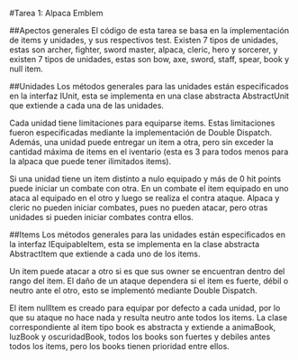 #Tarea 1: Alpaca Emblem

##Apectos generales
El código de esta tarea se basa en la implementación de items y unidades, y sus respectivos test. Existen 7 tipos de unidades, estas son archer, fighter, sword master, alpaca, cleric, hero y sorcerer, y existen 7 tipos de unidades, estas son bow, axe, sword, staff, spear, book y null item.

##Unidades
Los métodos generales para las unidades están especificados en la interfaz IUnit, esta se implementa en una clase abstracta AbstractUnit que extiende a cada una de las unidades.

Cada unidad tiene limitaciones para equiparse items. Estas limitaciones fueron especificadas mediante la implementación de Double Dispatch. Además, una unidad puede entregar un item a otra, pero sin exceder la cantidad máxima de items en el iventario (esta es 3 para todos menos para la alpaca que puede tener ilimitados items).

Si una unidad tiene un item distinto a nulo equipado y más de 0 hit points puede iniciar un combate con otra. En un combate el item equipado en uno ataca al equipado en el otro y luego se realiza el contra ataque. Alpaca y cleric no pueden iniciar combates, pues no pueden atacar, pero otras unidades si pueden iniciar combates contra ellos.

##Items
Los métodos generales para las unidades están especificados en la interfaz IEquipableItem, esta se implementa en la clase abstracta AbstractItem que extiende a cada uno de los items.

Un item puede atacar a otro si es que sus owner se encuentran dentro del rango del item. El daño de un ataque dependera si el item es fuerte, débil o neutro ante el otro, esto se implementó mediante Double Dispatch.

El item nullItem es creado para equipar por defecto a cada unidad, por lo que su ataque no hace nada y resulta neutro ante todos los items. La clase correspondiente al item tipo book es abstracta y extiende a animaBook, luzBook y oscuridadBook, todos los books son fuertes y debiles antes todos los items, pero los books tienen prioridad entre ellos.
